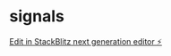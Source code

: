 # signals

[Edit in StackBlitz next generation editor ⚡️](https://stackblitz.com/~/github.com/zoricabanjacpopovic/signals)